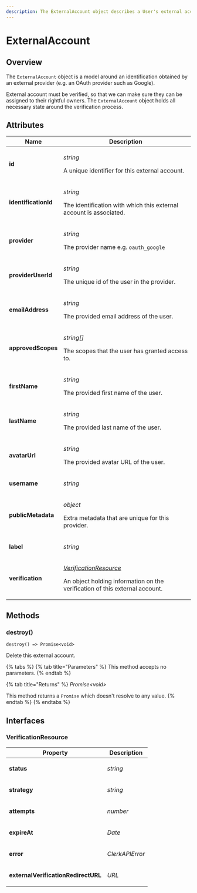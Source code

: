```yaml
---
description: The ExternalAccount object describes a User's external account.
---
```


# ExternalAccount

## Overview

The `ExternalAccount` object is a model around an identification obtained by an external provider (e.g. an OAuth provider such as Google).

External account must be verified, so that we can make sure they can be assigned to their rightful owners. The `ExternalAccount` object holds all necessary state around the verification process.&#x20;

## Attributes



| Name                 | Description                                                                                                                                                                                   |
| -------------------- | --------------------------------------------------------------------------------------------------------------------------------------------------------------------------------------------- |
| **id**               | <p><em>string</em></p><p>A unique identifier for this external account.</p>                                                                                                                   |
| **identificationId** | <p><em>string</em></p><p>The identification with which this external account is associated.</p>                                                                                               |
| **provider**         | <p><em>string</em></p><p>The provider name e.g. <code>oauth_google</code></p>                                                                                                                 |
| **providerUserId**   | <p><em>string</em></p><p>The unique id of the user in the provider.</p>                                                                                                                       |
| **emailAddress**     | <p><em>string</em></p><p>The provided email address of the user.</p>                                                                                                                          |
| **approvedScopes**   | <p><em>string[]</em></p><p>The scopes that the user has granted access to.</p>                                                                                                                |
| **firstName**        | <p><em>string</em></p><p>The provided first name of the user.</p>                                                                                                                             |
| **lastName**         | <p><em>string</em></p><p>The provided last name of the user.</p>                                                                                                                              |
| **avatarUrl**        | <p><em>string</em></p><p>The provided avatar URL of the user. </p>                                                                                                                            |
| **username**         | <p><em>string | null</em></p><p>The provided username of the user.</p>                                                                                                                        |
| **publicMetadata**   | <p><em>object</em></p><p>Extra metadata that are unique for this provider.</p>                                                                                                                |
| **label**            | <p><em>string | null</em></p><p>A descriptive label to differentiate multiple external accounts of the same user for the same provider.</p>                                                   |
| **verification**     | <p><em></em><a href="emailaddress-1.md#verificationresource"><em>VerificationResource</em></a><em></em></p><p>An object holding information on the verification of this external account.</p> |

## Methods

### destroy()

`destroy() => Promise<void>`

Delete this external account.

{% tabs %}
{% tab title="Parameters" %}
This method accepts no parameters.
{% endtab %}

{% tab title="Returns" %}
_Promise\<void>_

This method returns a `Promise` which doesn't resolve to any value.
{% endtab %}
{% endtabs %}

## Interfaces

### VerificationResource

| Property                            | Description                                                                                                                                                                                                                                                                                                                                                                                                                                                                      |
| ----------------------------------- | -------------------------------------------------------------------------------------------------------------------------------------------------------------------------------------------------------------------------------------------------------------------------------------------------------------------------------------------------------------------------------------------------------------------------------------------------------------------------------- |
| **status**                          | <p><em>string | null</em></p><p>The verification status. Possible values are:</p><ul><li><strong>unverified</strong>: The verification process has not been completed.</li><li><strong>verified</strong>: The verification process has completed successfully</li><li><strong>failed</strong>: The verification process has been completed, but failed.</li><li><strong>expired</strong>: The verification is invalid because it wasn't completed in the allowed time.</li></ul> |
| **strategy**                        | <p><em>string | null</em></p><p>The verification strategy. For example <code>oauth_google</code></p>                                                                                                                                                                                                                                                                                                                                                                             |
| **attempts**                        | <p><em>number | null</em></p><p>The number of attempts to complete the verification so far. Usually, a verification allows for maximum 3 attempts to be completed.</p>                                                                                                                                                                                                                                                                                                           |
| **expireAt**                        | <p><em>Date | null</em></p><p>The timestamp when the verification will expire and cease to be valid.</p>                                                                                                                                                                                                                                                                                                                                                                         |
| **error**                           | <p><em>ClerkAPIError | null</em></p><p>Any error that occurred during the verification process from the <a href="../frontend-api-reference/">Clerk API</a>.</p>                                                                                                                                                                                                                                                                                                                  |
| **externalVerificationRedirectURL** | <p><em>URL | null</em></p><p>The URL that the user will be redirected to, after the verification is completed.</p>                                                                                                                                                                                                                                                                                                                                                               |
